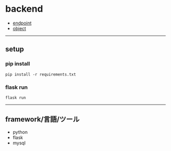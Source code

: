 # backend

* [endpoint](./docs/endpoint.md)
* [object](./docs/object.md)

***

## setup

### pip install

```shell
pip install -r requirements.txt
```

### flask run

```shell
flask run
```

***

## framework/言語/ツール

* python
* flask
* mysql
